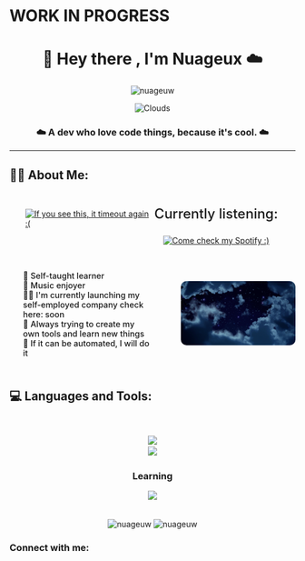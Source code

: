 <h1>WORK IN PROGRESS</h1>
<h1 align="center">👋 Hey there , I'm Nuageux ☁️</h1>
<p align="center"> <img src="https://komarev.com/ghpvc/?username=nuageuw&label=Welcomed%20Clouds&color=0e75b6&style=flat&abbreviated=true" alt="nuageuw" /> </p>

<div align="center">

![Clouds](https://github.com/nuageuw/nuageuw/blob/main/assets/clouds.gif)

</div>

<h3 align="center">☁️ A dev who love code things, because it's cool. ☁️</h3>

---

<h2>😶‍🌫️ About Me:</h2>
<div style="display: flex; flex-direction: column; align-items: center;">
    <div style="display: flex; align-items: center;">
        <div style="flex: 1;">
            <a href="https://github.com/nuageuw">
                <img src="https://badge.mediaplus.ma/darkblue/aburnott?1337Badge=off&UM6P=off" alt="If you see this, it timeout again :(" />
            </a>
        </div>
        <div style="flex: 1; text-align: center;">
            <p style="font-size: 2.5vw; font-weight: 500;">Currently listening:</p>
            <a href="https://open.spotify.com/user/kcwskp9c5halk1e7zdqwy81fx">
                <img src="https://spotify-github-profile.vercel.app/api/view?uid=kcwskp9c5halk1e7zdqwy81fx&cover_image=true&theme=natemoo-re&show_offline=true&background_color=121212&interchange=true&bar_color=0088c2&bar_color_cover=true" alt="Come check my Spotify :)">
            </a>
        </div>
    </div>
    <div style="border-radius: 15px; padding: 10px; margin-top: 20px; text-align: left; width: 100%; display: flex; justify-content: space-between; align-items: center;">
            <div style="flex: 1;">
                <ul>
                    <p style="font-size: 1.5vw; font-weight: 500;">🧠 Self-taught learner</br>
                    🎵 Music enjoyer</br>
                    🧑‍💻 I'm currently launching my self-employed company check here: soon</br>
                    📝 Always trying to create my own tools and learn new things</br>
                    👀 If it can be automated, I will do it</p>
                </ul>
            </div>
            <div style="flex: 1; text-align: right;">
                <img src="https://github.com/nuageuw/nuageuw/blob/main/assets/clouds-night.gif" alt="Yup clouds again" style="border-radius: 10px; width: 80%;">
            </div>
        </div>
</div>

<h2 align="left">💻 Languages and Tools:</h2>
<br>
<p align="center">
  <a href="https://skillicons.dev">
    <img src="https://skillicons.dev/icons?i=git,nodejs,npm,github,python,html,js,css,c,cpp,docker,django" /><br>
    <img src="https://skillicons.dev/icons?i=linux,windows,vscode,discord,notion,figma,ps,ae,pr,ai,xd" />
  </a>
</p>
<h3 align="center">Learning</h3>
<p align="center">
    <a href="https://skillicons.dev">
    <img src="https://skillicons.dev/icons?i=mongodb,mysql,aws,nginx" /><br>
  </a>
</p>
<br>
<div align="center">
    <img src="https://github-readme-stats.vercel.app/api?username=nuageuw&show_icons=true&locale=en&theme=tokyonight&line_height=20" alt="nuageuw" />
    <img src="https://github-readme-stats.vercel.app/api/top-langs?username=nuageuw&show_icons=true&locale=en&layout=compact&theme=tokyonight" alt="nuageuw" />
</div>

<h3 align="left">Connect with me:</h3>
<p align="left">
</p>
